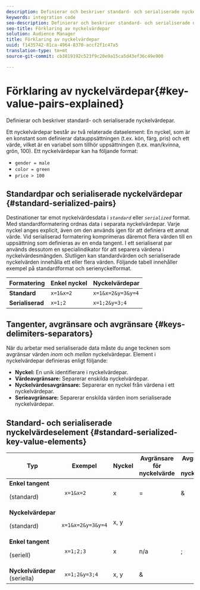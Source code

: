 ```yaml
---
description: Definierar och beskriver standard- och serialiserade nyckelvärdepar.
keywords: integration code
seo-description: Definierar och beskriver standard- och serialiserade nyckelvärdepar.
seo-title: Förklaring av nyckelvärdepar
solution: Audience Manager
title: Förklaring av nyckelvärdepar
uuid: f1435742-81ca-4964-8370-accf2f1c47a5
translation-type: tm+mt
source-git-commit: cb3819192c523f9c20e9a15ca5d43ef36c49e900

---
```



# Förklaring av nyckelvärdepar{#key-value-pairs-explained}

Definierar och beskriver standard- och serialiserade nyckelvärdepar.

<!-- 

c_key_value_explained.xml

 -->

Ett nyckelvärdepar består av två relaterade dataelement: En nyckel, som är en konstant som definierar datauppsättningen (t.ex. kön, färg, pris) och ett värde, vilket är en variabel som tillhör uppsättningen (t.ex. man/kvinna, grön, 100). Ett nyckelvärdepar kan ha följande format:

* `gender = male`
* `color = green`
* `price > 100`

## Standardpar och serialiserade nyckelvärdepar {#standard-serialized-pairs}

Destinationer tar emot nyckelvärdesdata i *`standard`* eller *`serialized`* format. Med standardformatering ordnas data i separata nyckelvärdepar. Varje nyckel anges explicit, även om den används igen för att definiera ett annat värde. Vid serialiserad formatering komprimeras däremot flera värden till en uppsättning som definieras av en enda tangent. I ett serialiserat par används dessutom en specialindikator för att separera värdena i nyckelvärdesmängden. Slutligen kan standardvärden och serialiserade nyckelvärden innehålla ett eller flera värden. Följande tabell innehåller exempel på standardformat och serienyckelformat.

| Formatering | Enkel nyckel | Nyckelvärdepar |
|---|---|---|
| **Standard** | `x=1&x=2` | `x=1&x=2&y=3&y=4` |
| **Serialiserad** | `x=1;2` | `x=1;2&y=3;4` |



## Tangenter, avgränsare och avgränsare {#keys-delimiters-separators}

När du arbetar med serialiserade data måste du ange tecknen som avgränsar värden *inom* och *mellan* nyckelvärdepar. Element i nyckelvärdepar definieras enligt följande:

* **Nyckel:** En unik identifierare i nyckelvärdepar.
* **Värdeavgränsare:** Separerar enskilda nyckelvärdepar.
* **Nyckelvärdesavgränsare:** Separerar en nyckel från värdena i ett nyckelvärdepar.
* **Serieavgränsare:** Separerar enskilda värden inom serialiserade nyckelvärdepar.

## Standard- och serialiserade nyckelvärdeselement {#standard-serialized-key-value-elements}

<table id="table_62B0498441034A719C9DB57276777D40"> 
 <thead> 
  <tr> 
   <th colname="col1" class="entry"> Typ </th> 
   <th colname="col2" class="entry"> Exempel </th> 
   <th colname="col3" class="entry"> Nyckel </th> 
   <th colname="col4" class="entry"> Avgränsare för nyckelvärde </th> 
   <th colname="col5" class="entry"> Avgränsare för nyckelvärde </th> 
   <th colname="col6" class="entry"> Serieavgränsare </th> 
  </tr> 
 </thead>
 <tbody> 
  <tr> 
   <td colname="col1"> <b>Enkel tangent</b> <p>(standard) </p> </td> 
   <td colname="col2"> <code> x=1&amp;x=2 </code> </td> 
   <td colname="col3"> x </td> 
   <td colname="col4" morerows="3"> = </td> 
   <td colname="col5" morerows="1"> &amp; </td> 
   <td colname="col6" morerows="1"> n/a </td> 
  </tr> 
  <tr> 
   <td colname="col1"> <b>Nyckelvärdepar</b> <p>(standard) </p> </td> 
   <td colname="col2"> <code> x=1&amp;x=2&amp;y=3&amp;y=4 </code> </td> 
   <td colname="col3"> x, y </td> 
  </tr> 
  <tr> 
   <td colname="col1"> <b>Enkel tangent</b> <p>(seriell) </p> </td> 
   <td colname="col2"> <code> x=1;2;3 </code> </td> 
   <td colname="col3"> x </td> 
   <td colname="col5"> n/a </td> 
   <td colname="col6" morerows="1"> ; </td> 
  </tr> 
  <tr> 
   <td colname="col1"> <b>Nyckelvärdepar</b> (seriella) </td> 
   <td colname="col2"> <code> x=1;2&amp;y=3;4 </code> </td> 
   <td colname="col3"> x, y </td> 
   <td colname="col5"> &amp; </td> 
  </tr> 
 </tbody> 
</table>

